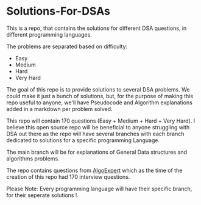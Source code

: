 # Solutions-For-DSAs

This is a repo, that contains the solutions for different DSA questions, in different programming languages.


The problems are separated based on difficulty:

* Easy
* Medium
* Hard
* Very Hard

The goal of this repo is to provide solutions to several DSA problems. We could make it just a bunch of solutions, but, for the purpose of making this repo useful to anyone, we'll have Pseudocode and Algorithm explanations added in a markdown per problem solved.


This repo will contain 170 questions (Easy + Medium + Hard + Very Hard). I believe this open source repo will be beneficial to anyone struggling with DSA out there as the repo will have several branches with each branch dedicated to solutions for a specific programming Language.


The main branch will be for explanations of General Data structures and algorithms problems.

The repo contains questions from [AlgoExpert](https://www.algoexpert.io) which as the time of the creation of this repo had 170 interview questions.

Please Note: Every programming language will have their specific branch, for their seperate solutions !.
